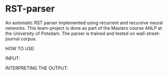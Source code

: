 # RST-parser
An automatic RST parser implemented using recurrent and recursive neural networks. This team-project is done as part of the Masters course ANLP at the University of Potsdam.
The parser is trained and tested on wall-street-journal corpus.

HOW TO USE:

INPUT:

INTERPRETING THE OUTPUT:

